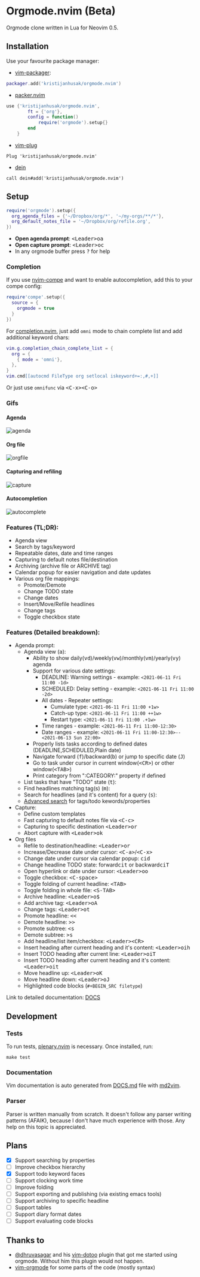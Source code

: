 # Orgmode.nvim (Beta)

Orgmode clone written in Lua for Neovim 0.5.

## Installation

Use your favourite package manager:

* [vim-packager](https://github.com/kristijanhusak/vim-packager):

```lua
packager.add('kristijanhusak/orgmode.nvim')
```

- [packer.nvim](https://github.com/wbthomason/packer.nvim)

```lua
use {'kristijanhusak/orgmode.nvim',
        ft = {'org'},
        config = function()
            require('orgmode').setup{}
        end
    }
```

- [vim-plug](https://github.com/junegunn/vim-plug)

```vim
Plug 'kristijanhusak/orgmode.nvim'
```

- [dein](https://github.com/Shougo/dein.vim)

```vim
call dein#add('kristijanhusak/orgmode.nvim')
```

## Setup

```lua
require('orgmode').setup({
  org_agenda_files = {'~/Dropbox/org/*', '~/my-orgs/**/*'},
  org_default_notes_file = '~/Dropbox/org/refile.org',
})
```

* **Open agenda prompt**: <kbd>\<Leader\>oa</kbd>
* **Open capture prompt**: <kbd>\<Leader\>oc</kbd>
* In any orgmode buffer press <kbd>?</kbd> for help

### Completion
If you use [nvim-compe](https://github.com/hrsh7th/nvim-compe) and want
to enable autocompletion, add this to your compe config:

```lua
require'compe'.setup({
  source = {
    orgmode = true
  }
})
```

For [completion.nvim](https://github.com/nvim-lua/completion-nvim), just add `omni` mode to chain complete list and add additional keyword chars:
```lua
vim.g.completion_chain_complete_list = {
  org = {
    { mode = 'omni'},
  },
}
vim.cmd[[autocmd FileType org setlocal iskeyword+=:,#,+]]
```

Or just use `omnifunc` via <kbd>\<C-x\>\<C-o\></kbd>

### Gifs
#### Agenda
  ![agenda](https://user-images.githubusercontent.com/1782860/123549968-8521f600-d76b-11eb-9a93-02bad08b37ce.gif)

#### Org file
  ![orgfile](https://user-images.githubusercontent.com/1782860/123549982-90752180-d76b-11eb-8828-9edf9f76af08.gif)

#### Capturing and refiling
  ![capture](https://user-images.githubusercontent.com/1782860/123549993-9a972000-d76b-11eb-814b-b348a93df08a.gif)

#### Autocompletion
  ![autocomplete](https://user-images.githubusercontent.com/1782860/123550227-e8605800-d76c-11eb-96f6-c0a677d562d4.gif)


### Features (TL;DR):
* Agenda view
* Search by tags/keyword
* Repeatable dates, date and time ranges
* Capturing to default notes file/destination
* Archiving (archive file or ARCHIVE tag)
* Calendar popup for easier navigation and date updates
* Various org file mappings:
  * Promote/Demote
  * Change TODO state
  * Change dates
  * Insert/Move/Refile headlines
  * Change tags
  * Toggle checkbox state

### Features (Detailed breakdown):
* Agenda prompt:
  * Agenda view (<kbd>a</kbd>):
    * Ability to show daily(<kbd>vd</kbd>)/weekly(<kbd>vw</kbd>)/monthly(<kbd>vm</kbd>)/yearly(<kbd>vy</kbd>) agenda
    * Support for various date settings:
      * DEADLINE:  Warning settings - example:  `<2021-06-11 Fri 11:00 -1d>`
      * SCHEDULED: Delay setting - example: `<2021-06-11 Fri 11:00 -2d>`
      * All dates - Repeater settings:
        * Cumulate type: `<2021-06-11 Fri 11:00 +1w>`
        * Catch-up type: `<2021-06-11 Fri 11:00 ++1w>`
        * Restart type: `<2021-06-11 Fri 11:00 .+1w>`
      * Time ranges - example: `<2021-06-11 Fri 11:00-12:30>`
      * Date ranges - example: `<2021-06-11 Fri 11:00-12:30>--<2021-06-13 Sun 22:00>`
    * Properly lists tasks according to defined dates (DEADLINE,SCHEDULED,Plain date)
    * Navigate forward (<kbd>f</kbd>)/backward(<kbd>b</kbd>) or jump to specific date (<kbd>J</kbd>)
    * Go to task under cursor in current window(<kbd>\<CR\></kbd>) or other window(<kbd>\<TAB\></kbd>)
    * Print category from ":CATEGORY:" property if defined
  * List tasks that have "TODO" state (<kbd>t</kbd>):
  * Find headlines matching tag(s) (<kbd>m</kbd>):
  * Search for headlines (and it's content) for a query (<kbd>s</kbd>):
  * [Advanced search](DOCS.md#advanced-search) for tags/todo kewords/properties
* Capture:
  * Define custom templates
  * Fast capturing to default notes file via <kbd>\<C-c\></kbd>
  * Capturing to specific destination <kbd>\<Leader\>or</kbd>
  * Abort capture with <kbd>\<Leader\>ok</kbd>
* Org files
  * Refile to destination/headline: <kbd>\<Leader\>or</kbd>
  * Increase/Decrease date under cursor: <kbd>\<C-a\></kbd>/<kbd>\<C-x\></kbd>
  * Change date under cursor via calendar popup: <kbd>cid</kbd>
  * Change headline TODO state: forward<kbd>cit</kbd> or backward<kbd>ciT</kbd>
  * Open hyperlink or date under cursor: <kbd>\<Leader\>oo</kbd>
  * Toggle checkbox: <kbd>\<C-space\></kbd>
  * Toggle folding of current headline: <kbd>\<TAB\></kbd>
  * Toggle folding in whole file: <kbd>\<S-TAB\></kbd>
  * Archive headline: <kbd>\<Leader\>o$</kbd>
  * Add archive tag: <kbd>\<Leader\>oA</kbd>
  * Change tags: <kbd>\<Leader\>ot</kbd>
  * Promote headline: <kbd><<</kbd>
  * Demote headline: <kbd>>></kbd>
  * Promote subtree: <kbd>\<s</kbd>
  * Demote subtree: <kbd>\>s</kbd>
  * Add headline/list item/checkbox: <kbd>\<Leader\>\<CR\></kbd>
  * Insert heading after current heading and it's content: <kbd>\<Leader\>oih</kbd>
  * Insert TODO heading after current line: <kbd>\<Leader\>oiT</kbd>
  * Insert TODO heading after current heading and it's content: <kbd>\<Leader\>oit</kbd>
  * Move headline up: <kbd>\<Leader\>oK</kb>
  * Move headline down: <kbd>\<Leader\>oJ</kb>
  * Highlighted code blocks (`#+BEGIN_SRC filetype`)

Link to detailed documentation: [DOCS](DOCS.md)

## Development

### Tests
 To run tests, [plenary.nvim](https://github.com/nvim-lua/plenary.nvim) is necessary. Once installed, run:
```
make test
```

### Documentation
Vim documentation is auto generated from [DOCS.md](DOCS.md) file with [md2vim](https://github.com/FooSoft/md2vim).

### Parser
Parser is written manually from scratch. It doesn't follow any parser writing patterns (AFAIK), because I don't have
much experience with those. Any help on this topic is appreciated.

## Plans
* [X] Support searching by properties
* [ ] Improve checkbox hierarchy
* [X] Support todo keyword faces
* [ ] Support clocking work time
* [ ] Improve folding
* [ ] Support exporting and publishing (via existing emacs tools)
* [ ] Support archiving to specific headline
* [ ] Support tables
* [ ] Support diary format dates
* [ ] Support evaluating code blocks

## Thanks to
* [@dhruvasagar](https://github.com/dhruvasagar) and his [vim-dotoo](https://github.com/dhruvasagar/vim-dotoo) plugin
  that got me started using orgmode. Without him this plugin would not happen.
* [vim-orgmode](https://github.com/jceb/vim-orgmode) for some parts of the code (mostly syntax)
